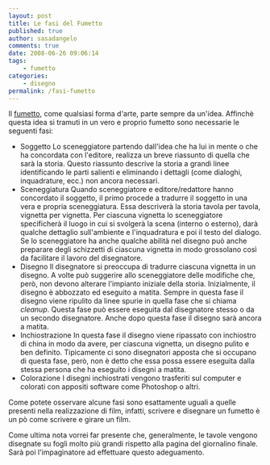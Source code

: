 ```yaml
---
layout: post
title: Le fasi del Fumetto
published: true
author: sasadangelo
comments: true
date: 2008-06-26 09:06:14
tags:
    - fumetto
categories:
    - disegno
permalink: /fasi-fumetto
---
```


Il [fumetto](https://www.disegnoepittura.it/fumetto/), come qualsiasi forma d'arte, parte sempre da un'idea. Affinchè questa idea si tramuti in un vero e proprio fumetto sono necessarie le seguenti fasi:

- Soggetto Lo sceneggiatore partendo dall'idea che ha lui in mente o che ha concordata con l'editore, realizza un breve riassunto di quella che sarà la storia. Questo riassunto descrive la storia a grandi linee identificando le parti salienti e eliminando i dettagli (come dialoghi, inquadrature, ecc.) non ancora necessari.
- Sceneggiatura Quando sceneggiatore e editore/redattore hanno concordato il soggetto, il primo procede a tradurre il soggetto in una vera e propria sceneggiatura. Essa descriverà la storia tavola per tavola, vignetta per vignetta. Per ciascuna vignetta lo sceneggiatore specificherà il luogo in cui si svolgerà la scena (interno o esterno), darà qualche dettaglio sull'ambiente e l'inquadratura e poi il testo del dialogo. Se lo sceneggiatore ha anche qualche abilità nel disegno può anche preparare degli schizzetti di ciascuna vignetta in modo grossolano così da facilitare il lavoro del disegnatore.
- Disegno Il disegnatore si preoccupa di tradurre ciascuna vignetta in un disegno. A volte può suggerire allo sceneggiatore delle modifiche che, però, non devono alterare l'impianto iniziale della storia. Inizialmente, il disegno è abbozzato ed eseguito a matita. Sempre in questa fase il disegno viene ripulito da linee spurie in quella fase che si chiama _cleanup_. Questa fase può essere eseguita dal disegnatore stesso o da un secondo disegnatore. Anche dopo questa fase il disegno sarà ancora a matita.
- Inchiostrazione In questa fase il disegno viene ripassato con inchiostro di china in modo da avere, per ciascuna vignetta, un disegno pulito e ben definito. Tipicamente ci sono disegnatori apposta che si occupano di questa fase, però, non è detto che essa possa essere eseguita dalla stessa persona che ha eseguito i disegni a matita.
- Colorazione I disegni inchiostrati vengono trasferiti sul computer e colorati con appositi software come Photoshop o altri.

Come potete osservare alcune fasi sono esattamente uguali a quelle presenti nella realizzazione di film, infatti, scrivere e disegnare un fumetto è un pò come scrivere e girare un film.

Come ultima nota vorrei far presente che, generalmente, le tavole vengono disegnate su fogli molto più grandi rispetto alla pagina del giornalino finale. Sarà poi l'impaginatore ad effettuare questo adeguamento.
